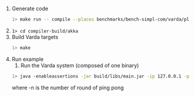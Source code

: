 
1. Generate code
    ```bash
    1> make run -- compile --places benchmarks/bench-simpl-com/varda/places.yml --targets benchmarks/bench-simpl-com/varda/targets.yml --filename benchmarks/bench-simpl-com/varda/bench.spec --impl benchmarks/bench-simpl-com/varda/bench.impl --provenance 0
    ```
1. ```1> cd compiler-build/akka```
1. Build Varda targets
    ```bash
    1> make
    ```
1. Run example
    1. Run the Varda system (composed of one binary)
    ```bash
    1> java -enableassertions -jar build/libs/main.jar -ip 127.0.0.1 -p 25520 -s akka://systemProject_name@127.0.0.1:25520 -l 8080 -vp placeB -n 100
    ```
    where
    -n is the number of round of ping pong